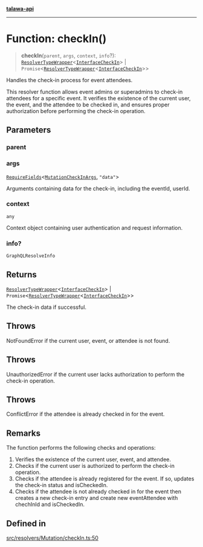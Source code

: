 [**talawa-api**](../../../../README.md)

***

# Function: checkIn()

> **checkIn**(`parent`, `args`, `context`, `info`?): [`ResolverTypeWrapper`](../../../../types/generatedGraphQLTypes/type-aliases/ResolverTypeWrapper.md)\<[`InterfaceCheckIn`](../../../../models/CheckIn/interfaces/InterfaceCheckIn.md)\> \| `Promise`\<[`ResolverTypeWrapper`](../../../../types/generatedGraphQLTypes/type-aliases/ResolverTypeWrapper.md)\<[`InterfaceCheckIn`](../../../../models/CheckIn/interfaces/InterfaceCheckIn.md)\>\>

Handles the check-in process for event attendees.

This resolver function allows event admins or superadmins to check-in attendees for a specific event.
It verifies the existence of the current user, the event, and the attendee to be checked in,
and ensures proper authorization before performing the check-in operation.

## Parameters

### parent

### args

[`RequireFields`](../../../../types/generatedGraphQLTypes/type-aliases/RequireFields.md)\<[`MutationCheckInArgs`](../../../../types/generatedGraphQLTypes/type-aliases/MutationCheckInArgs.md), `"data"`\>

Arguments containing data for the check-in, including the eventId, userId.

### context

`any`

Context object containing user authentication and request information.

### info?

`GraphQLResolveInfo`

## Returns

[`ResolverTypeWrapper`](../../../../types/generatedGraphQLTypes/type-aliases/ResolverTypeWrapper.md)\<[`InterfaceCheckIn`](../../../../models/CheckIn/interfaces/InterfaceCheckIn.md)\> \| `Promise`\<[`ResolverTypeWrapper`](../../../../types/generatedGraphQLTypes/type-aliases/ResolverTypeWrapper.md)\<[`InterfaceCheckIn`](../../../../models/CheckIn/interfaces/InterfaceCheckIn.md)\>\>

The check-in data if successful.

## Throws

NotFoundError if the current user, event, or attendee is not found.

## Throws

UnauthorizedError if the current user lacks authorization to perform the check-in operation.

## Throws

ConflictError if the attendee is already checked in for the event.

## Remarks

The function performs the following checks and operations:
1. Verifies the existence of the current user, event, and attendee.
2. Checks if the current user is authorized to perform the check-in operation.
3. Checks if the attendee is already registered for the event. If so, updates the check-in status and isCheckedIn.
4. Checks if the attendee is not already checked in for the event then creates a new check-in entry and create new eventAttendee with chechInId and isCheckedIn.

## Defined in

[src/resolvers/Mutation/checkIn.ts:50](https://github.com/Suyash878/talawa-api/blob/f376d03c37e9acd046e7cc983947432c95f74442/src/resolvers/Mutation/checkIn.ts#L50)
